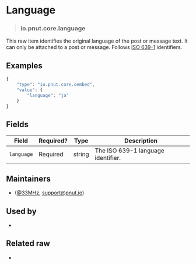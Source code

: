 <!-- give your raw a title -->
# Language

<!-- specify the "type" for your raw -->
> ### io.pnut.core.language

<!-- provide a description of what your raw represents -->

This raw item identifies the original language of the post or message text. It can only be attached to a post or message. Follows [ISO 639-1](https://en.wikipedia.org/wiki/ISO_639-1) identifiers.

<!-- provide at least one example of what your raw might look like in the wild -->
## Examples

~~~ js
{
    "type": "io.pnut.core.oembed",
    "value": {
        "language": "ja"
    }
}
~~~

<!-- provide a complete description of the fields in the "value" object for your raw -->
## Fields

| Field | Required? | Type | Description |
| ----- | --------- | ---- | ----------- |
| `language` | Required  | string | The ISO 639-1 language identifier. |

<!-- provide a way to contact you -->
## Maintainers
* ([@33MHz](https://pnut.io/@33mhz), [support@pnut.io](mailto:support@pnut.io))

<!-- provide references to compatible apps / service -->
## Used by
* 

<!-- provide references to related raws -->
## Related raw
* 